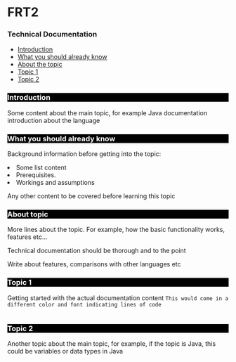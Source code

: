 # FRT2
<html>
<!--This example uses the default bootstrap stylesheet-->
 <link rel="stylesheet" href="https://maxcdn.bootstrapcdn.com/bootstrap/3.3.7/css/bootstrap.min.css"
          integrity="sha384-BVYiiSIFeK1dGmJRAkycuHAHRg32OmUcww7on3RYdg4Va+PmSTsz/K68vbdEjh4u" crossorigin="anonymous">
<!--provides a full-width container that can expand or collapse based on the size of viewport-->
<div class="container-fluid">
    <div class="row">
        <div class="col-md-2 col-sm-12 col-xs-12">
            <nav id="navbar">
                <h3>Technical Documentation</h3>
                <!--content stacking for smaller screens-->
                <ul class="nav nav-pills nav-stacked">
                 <!--internal linking to the respective sections-->
                    <a class="nav-link" href="#Introduction" rel="internal">
                        <li>Introduction</li>
                    </a>
                    <a class="nav-link" href="#What_you_should_already_know" rel="internal">
                        <li>What you should already know</li>
                    </a>
                    <a class="nav-link" href="#About_Topic" rel="internal">
                        <li>About the topic</li>
                    </a>
                    <a class="nav-link" href="#Topic_1" rel="internal">
                        <li>Topic 1</li>
                    </a>
                    <a class="nav-link" href="#Topic_2" rel="internal">
                        <li>Topic 2</li>
                    </a>
                 </ul>
            </nav>
        </div>
        <div class="col-md-10 col-sm-12 col-xs-12">
            <main id="main-doc">
                <section class="main-section" id="Introduction" >
                 <!--basic styling for the headings, better practice to do the same in a css file as the styling is same for all headers-->
                    <h3 style = "background: black; color: white">Introduction</h3>
                    <article>
                    <p>Some content about the main topic, for example Java documentation introduction about the language
                        </article>
                </section>
                <section class="main-section" id="What_you_should_already_know">
                    <h3 style = "background: black; color: white">What you should already know</h3>
                    <article>
                        <p>Background information before getting into the topic:</p>
<!--creating list using html-->
                        <li>Some list content</li>
                        <li>Prerequisites.</li>
                        <li>Workings and assumptions</li>
                        <p>Any other content to be covered before learning this topic</p>
                        </artice>
                </section>
                <section class="main-section" id="About_Topic">
                    <h3 style = "background: black; color: white">About topic</h3>
                    <article>
                        <p>More lines about the topic. For example, how the basic functionality works, features etc...</p>
                        <p>
                        Technical documentation should be thorough and to the point
                        </p>
                        <p>
                        Write about features, comparisons with other languages etc
                        </p>
                    </article>
                </section>
                <section class="main-section" id="Topic_1">
                    <h3 style = "background: black; color: white">Topic 1</h3>
                    <article>
                        Getting started with the actual documentation content
                        <code>This would come in a different color and font indicating lines of code
                        </code>
                    </article>
                </section>
                <section class="main-section" id="Topic_2">
                    <h3 style = "background: black; color: white">Topic 2</h3>
                    <p>
Another topic about the main topic, for example, if the topic is Java, this could be variables or data types in Java
                    </p>
                </section>
            </main>
        </div>
    </div>
</div>
</html>

